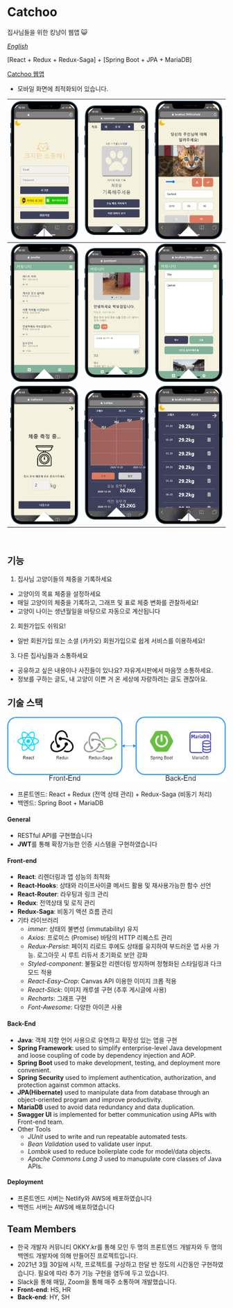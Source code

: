 # Catchoo
집사님들을 위한 킹냥이 웹앱 😺
<br />

[*English*](https://github.com/asroq1/Project_Cats)

[React + Redux + Redux-Saga] + [Spring Boot + JPA + MariaDB]

[Catchoo 웹앱](http://catchoo-client-server.s3-website.ap-northeast-2.amazonaws.com/)

* 모바일 화면에 최적화되어 있습니다.



![home](./cat-app-client/public/readMeImg/Catchoo_home.png)|![main](./cat-app-client/public/readMeImg/Catchoo_main.png)|![add](./cat-app-client/public/readMeImg/Catchoo_add.png)
:---:|:---:|:---:
![post-list](./cat-app-client/public/readMeImg/Catchoo_post_list.png)|![post-view](./cat-app-client/public/readMeImg/Catchoo_post_view.png)|![post_write](./cat-app-client/public/readMeImg/Catchoo_post_write.png)
![weight-add](./cat-app-client/public/readMeImg/Catchoo_weight.png)|![weight-graph](./cat-app-client/public/readMeImg/Catchoo_weight-graph.png)|![weight-list](./cat-app-client/public/readMeImg/Catchoo_weight_list.png)

<br />

## 기능
1. 집사님 고양이들의 체중을 기록하세요
- 고양이의 목표 체중을 설정하세요
- 매일 고양이의 체중을 기록하고, 그래프 및 표로 체중 변화를 관찰하세요!
- 고양이 나이는 생년월일을 바탕으로 자동으로 계산됩니다

2. 회원가입도 쉬워요!
- 일반 회원가입 또는 소셜 (카카오) 회원가입으로 쉽게 서비스를 이용하세요!

3. 다른 집사님들과 소통하세요
- 공유하고 싶은 내용이나 사진들이 있나요? 자유게시판에서 마음껏 소통하세요.
- 정보를 구하는 글도, 내 고양이 이쁜 거 온 세상에 자랑하려는 글도 괜찮아요. <br />

## 기술 스택
![Catchoo_Tech_Stack](./cat-app-client/public/readMeImg/Catchoo_tech_stack.png)

- 프론트엔드: React + Redux (전역 상태 관리) + Redux-Saga (비동기 처리)
- 백엔드: Spring Boot + MariaDB

#### General
- RESTful API를 구현했습니다
- **JWT**를 통해 확장가능한 인증 시스템을 구현하였습니다<br/>

#### Front-end
- **React**: 리렌더링과 앱 성능의 최적화
- **React-Hooks**: 상태와 라이프사이클 메서드 활용 및 재사용가능한 함수 선언
- **React-Router**: 라우팅과 링크 관리
- **Redux**: 전역상태 및 로직 관리
- **Redux-Saga**: 비동기 액션 흐름 관리
- 기타 라이브러리
  * _immer_: 상태의 불변성 (immutability) 유지
  * _Axios_: 프로미스 (Promise) 바탕의 HTTP 리퀘스트 관리
  * _Redux-Persist_: 페이지 리로드 후에도 상태를 유지하여 부드러운 앱 사용 가능. 로그아웃 시 루트 리듀서 초기화로 보안 강화
  * _Styled-component_: 불필요한 리렌더링 방지하며 정형화된 스타일링과 다크모드 적용
  * _React-Easy-Crop_: Canvas API 이용한 이미지 크롭 적용
  * _React-Slick_: 이미지 캐루셀 구현 (추후 게시글에 사용)
  * _Recharts_: 그래프 구현
  * _Font-Awesome_: 다양한 아이콘 사용

#### Back-End
- **Java**: 객체 지향 언어 사용으로 유연하고 확장성 있는 앱을 구현
- **Spring Framework**: used to simplify enterprise-level Java development and loose coupling of code by dependency injection and AOP.
- **Spring Boot** used to make development, testing, and deployment more convenient.
- **Spring Security** used to implement authentication, authorization, and protection against common attacks.
- **JPA(Hibernate)** used to manipulate data from database through an object-oriented program and improve productivity.
- **MariaDB** used to avoid data redundancy and data duplication.
- **Swagger UI** is implemented for better communication using APIs with Front-end team.
- Other Tools
  - *JUnit* used to write and run repeatable automated tests.
  - *Bean Validation* used to validate user input.
  - *Lombok* used to reduce boilerplate code for model/data objects. 
  - *Apache Commons Lang 3* used to manupulate core classes of Java APIs.

#### Deployment
- 프론트엔드 서버는 Netlify와 AWS에 배포하였습니다
- 백엔드 서버는 AWS에 배포하였습니다 <br/>

## Team Members
- 한국 개발자 커뮤니티 OKKY.kr를 통해 모인 두 명의 프론트엔드 개발자와 두 명의 백엔드 개발자에 의해 만들어진 프로젝트입니다.
- 2021년 3월 30일에 시작, 프로젝트를 구상하고 한달 반 정도의 시간동안 구현하였습니다. 필요에 따라 추가 기능 구현을 염두에 두고 있습니다.
- Slack을 통해 매일, Zoom을 통해 매주 소통하며 개발했습니다.
- **Front-end**: HS, HR
- **Back-end**: HY, SH <br />
